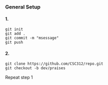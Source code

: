 ### General Setup
#### 1.
```
git init
git add .
git commit -m "msessage"
git push
```
#### 2. 
```
git clone https://github.com/CSC312/repo.git
git checkout -b dev/praises
```

Repeat step 1
